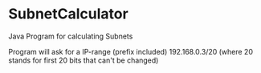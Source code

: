 # SubnetCalculator
Java Program for calculating Subnets

Program will ask for a IP-range (prefix included)
  192.168.0.3/20 (where 20 stands for first 20 bits that can't be changed)
